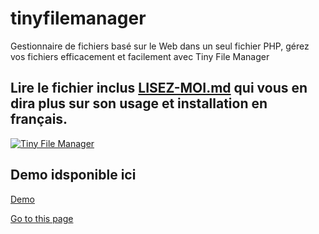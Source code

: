 # tinyfilemanager
Gestionnaire de fichiers basé sur le Web dans un seul fichier PHP, gérez vos fichiers efficacement et facilement avec Tiny File Manager

## Lire le fichier inclus [LISEZ-MOI.md](https://github.com/lechti64/tinyfilemanager/blob/master/LISEZ-MOI.md) qui vous en dira plus sur son usage et installation en français.
[![Tiny File Manager](screenshot.gif)](screenshot.gif)

## Demo idsponible ici
[Demo](https://tinyfilemanager.github.io/demo/)


[Go to this page](https://github.com/lechti64/tinyfilemanager/blob/master/LISEZ-MOI.md?target=_blank)
